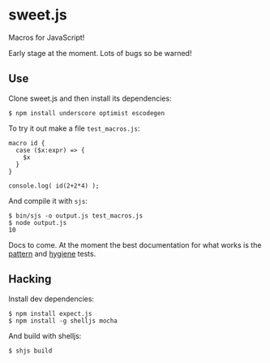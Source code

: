 sweet.js
========

Macros for JavaScript!

Early stage at the moment. Lots of bugs so be warned!

## Use

Clone sweet.js and then install its dependencies:

    $ npm install underscore optimist escodegen

To try it out make a file `test_macros.js`:

    macro id {
      case ($x:expr) => {
        $x
      }
    }

    console.log( id(2+2*4) );

And compile it with `sjs`:
  
    $ bin/sjs -o output.js test_macros.js
    $ node output.js
    10

Docs to come. At the moment the best documentation for what works is the [pattern](https://github.com/mozilla/sweet.js/blob/master/test/test_macro_patterns.js) and [hygiene](https://github.com/mozilla/sweet.js/blob/master/test/test_macro_hygine.js) tests.


## Hacking

Install dev dependencies:

    $ npm install expect.js
    $ npm install -g shelljs mocha

And build with shelljs:

    $ shjs build
